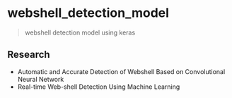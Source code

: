 # webshell_detection_model

> webshell detection model using keras

## Research

- Automatic and Accurate Detection of Webshell Based on Convolutional Neural Network
- Real-time Web-shell Detection Using Machine Learning
